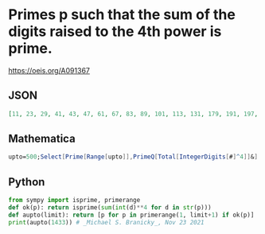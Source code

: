 # Primes p such that the sum of the digits raised to the 4th power is prime\.
https://oeis.org/A091367
## JSON
```JSON
[11, 23, 29, 41, 43, 47, 61, 67, 83, 89, 101, 113, 131, 179, 191, 197, 223, 269, 311, 313, 331, 353, 379, 397, 401, 443, 461, 601, 607, 641, 661, 719, 739, 809, 883, 911, 937, 971, 1013, 1019, 1031, 1033, 1091, 1097, 1103, 1109, 1181, 1301, 1303, 1367, 1433]
```
## Mathematica
```Mathematica
upto=500;Select[Prime[Range[upto]],PrimeQ[Total[IntegerDigits[#]^4]]&] (* _Paolo Xausa_, Nov 23 2021 *)
```
## Python
```Python
from sympy import isprime, primerange
def ok(p): return isprime(sum(int(d)**4 for d in str(p)))
def aupto(limit): return [p for p in primerange(1, limit+1) if ok(p)]
print(aupto(1433)) # _Michael S. Branicky_, Nov 23 2021
```
